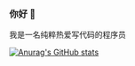 

### 你好 👋

我是一名纯粹热爱写代码的程序员

[![Anurag's GitHub stats](https://github-readme-stats.vercel.app/api?username=KangKeon)](https://github.com/anuraghazra/github-readme-stats)

